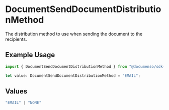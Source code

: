 # DocumentSendDocumentDistributionMethod

The distribution method to use when sending the document to the recipients.

## Example Usage

```typescript
import { DocumentSendDocumentDistributionMethod } from "@documenso/sdk-typescript/models/operations";

let value: DocumentSendDocumentDistributionMethod = "EMAIL";
```

## Values

```typescript
"EMAIL" | "NONE"
```
